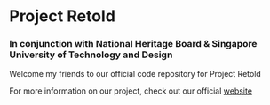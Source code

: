 # Project Retold
### In conjunction with National Heritage Board & Singapore University of Technology and Design

Welcome my friends to our official code repository for Project Retold

For more information on our project, check out our official [website](https://capstone.sutd.edu.sg/projects/retold)


